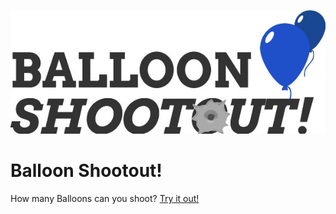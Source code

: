 ![Balloon Shootout! logo](/public/assets/img/logo-600x236.jpg "Balloon Shootout!")

# Balloon Shootout!
How many Balloons can you shoot?
[Try it out!](https://balloon-shootout.herokuapp.com/)
